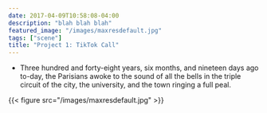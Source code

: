 ```yaml
---
date: 2017-04-09T10:58:08-04:00
description: "blah blah blah"
featured_image: "/images/maxresdefault.jpg"
tags: ["scene"]
title: "Project 1: TikTok Call"
---
```


* Three hundred and forty-eight years, six months, and nineteen days ago
to-day, the Parisians awoke to the sound of all the bells in the triple
circuit of the city, the university, and the town ringing a full peal.

{{< figure src="/images/maxresdefault.jpg" >}}